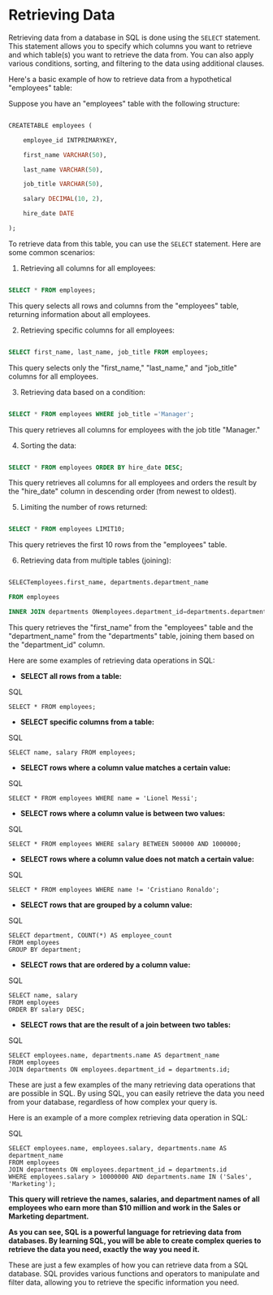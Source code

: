 # Retrieving Data

Retrieving data from a database in SQL is done using the `SELECT` statement. This statement allows you to specify which columns you want to retrieve and which table(s) you want to retrieve the data from. You can also apply various conditions, sorting, and filtering to the data using additional clauses.

Here's a basic example of how to retrieve data from a hypothetical "employees" table:

Suppose you have an "employees" table with the following structure:

```sql

CREATETABLE employees (

    employee_id INTPRIMARYKEY,

    first_name VARCHAR(50),

    last_name VARCHAR(50),

    job_title VARCHAR(50),

    salary DECIMAL(10, 2),

    hire_date DATE

);

```

To retrieve data from this table, you can use the `SELECT` statement. Here are some common scenarios:

1. Retrieving all columns for all employees:

```sql

SELECT * FROM employees;

```

This query selects all rows and columns from the "employees" table, returning information about all employees.

2. Retrieving specific columns for all employees:

```sql

SELECT first_name, last_name, job_title FROM employees;

```

This query selects only the "first_name," "last_name," and "job_title" columns for all employees.

3. Retrieving data based on a condition:

```sql

SELECT * FROM employees WHERE job_title ='Manager';

```

This query retrieves all columns for employees with the job title "Manager."

4. Sorting the data:

```sql

SELECT * FROM employees ORDER BY hire_date DESC;

```

This query retrieves all columns for all employees and orders the result by the "hire_date" column in descending order (from newest to oldest).

5. Limiting the number of rows returned:

```sql

SELECT * FROM employees LIMIT10;

```

This query retrieves the first 10 rows from the "employees" table.

6. Retrieving data from multiple tables (joining):

```sql

SELECTemployees.first_name, departments.department_name

FROM employees

INNER JOIN departments ONemployees.department_id=departments.department_id;

```

This query retrieves the "first_name" from the "employees" table and the "department_name" from the "departments" table, joining them based on the "department_id" column.



Here are some examples of retrieving data operations in SQL:

* **SELECT all rows from a table:**

SQL

```
SELECT * FROM employees;
```

* **SELECT specific columns from a table:**

SQL

```
SELECT name, salary FROM employees;
```

* **SELECT rows where a column value matches a certain value:**

SQL

```
SELECT * FROM employees WHERE name = 'Lionel Messi';
```

* **SELECT rows where a column value is between two values:**

SQL

```
SELECT * FROM employees WHERE salary BETWEEN 500000 AND 1000000;
```

* **SELECT rows where a column value does not match a certain value:**

SQL

```
SELECT * FROM employees WHERE name != 'Cristiano Ronaldo';
```

* **SELECT rows that are grouped by a column value:**

SQL

```
SELECT department, COUNT(*) AS employee_count
FROM employees
GROUP BY department;
```

* **SELECT rows that are ordered by a column value:**

SQL

```
SELECT name, salary
FROM employees
ORDER BY salary DESC;
```

* **SELECT rows that are the result of a join between two tables:**

SQL

```
SELECT employees.name, departments.name AS department_name
FROM employees
JOIN departments ON employees.department_id = departments.id;
```

These are just a few examples of the many retrieving data operations that are possible in SQL. By using SQL, you can easily retrieve the data you need from your database, regardless of how complex your query is.

Here is an example of a more complex retrieving data operation in SQL:

SQL

```
SELECT employees.name, employees.salary, departments.name AS department_name
FROM employees
JOIN departments ON employees.department_id = departments.id
WHERE employees.salary > 10000000 AND departments.name IN ('Sales', 'Marketing');
```


**This query will retrieve the names, salaries, and department names of all employees who earn more than $10 million and work in the Sales or Marketing department.**

**As you can see, SQL is a powerful language for retrieving data from databases. By learning SQL, you will be able to create complex queries to retrieve the data you need, exactly the way you need it.**


These are just a few examples of how you can retrieve data from a SQL database. SQL provides various functions and operators to manipulate and filter data, allowing you to retrieve the specific information you need.
